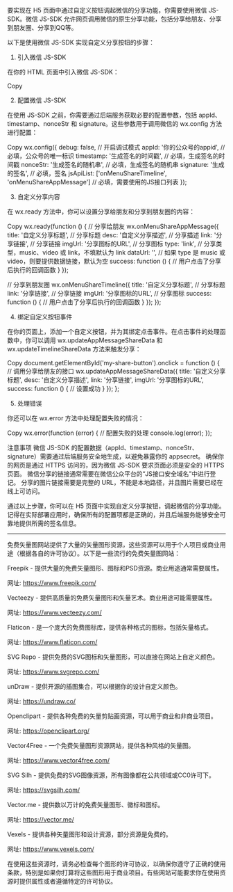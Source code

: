 要实现在 H5 页面中通过自定义按钮调起微信的分享功能，你需要使用微信 JS-SDK。微信 JS-SDK 允许网页调用微信的原生分享功能，包括分享给朋友、分享到朋友圈、分享到QQ等。

以下是使用微信 JS-SDK 实现自定义分享按钮的步骤：

1. 引入微信 JS-SDK

在你的 HTML 页面中引入微信 JS-SDK：

Copy
<script src="https://res.wx.qq.com/open/js/jweixin-1.6.0.js"></script>

2. 配置微信 JS-SDK

在使用 JS-SDK 之前，你需要通过后端服务获取必要的配置参数，包括 appId、timestamp、nonceStr 和 signature。这些参数用于调用微信的 wx.config 方法进行配置：

Copy
wx.config({
  debug: false, // 开启调试模式
  appId: '你的公众号的appid', // 必填，公众号的唯一标识
  timestamp: '生成签名的时间戳', // 必填，生成签名的时间戳
  nonceStr: '生成签名的随机串', // 必填，生成签名的随机串
  signature: '生成的签名', // 必填，签名
  jsApiList: ['onMenuShareTimeline', 'onMenuShareAppMessage'] // 必填，需要使用的JS接口列表
});

3. 自定义分享内容

在 wx.ready 方法中，你可以设置分享给朋友和分享到朋友圈的内容：

Copy
wx.ready(function () {
  // 分享给朋友
  wx.onMenuShareAppMessage({
    title: '自定义分享标题', // 分享标题
    desc: '自定义分享描述', // 分享描述
    link: '分享链接', // 分享链接
    imgUrl: '分享图标的URL', // 分享图标
    type: 'link', // 分享类型，music、video 或 link，不填默认为 link
    dataUrl: '', // 如果 type 是 music 或 video，则要提供数据链接，默认为空
    success: function () {
      // 用户点击了分享后执行的回调函数
    }
  });

  // 分享到朋友圈
  wx.onMenuShareTimeline({
    title: '自定义分享标题', // 分享标题
    link: '分享链接', // 分享链接
    imgUrl: '分享图标的URL', // 分享图标
    success: function () {
      // 用户点击了分享后执行的回调函数
    }
  });
});

4. 绑定自定义按钮事件

在你的页面上，添加一个自定义按钮，并为其绑定点击事件。在点击事件的处理函数中，你可以调用 wx.updateAppMessageShareData 和 wx.updateTimelineShareData 方法来触发分享：

Copy
document.getElementById('my-share-button').onclick = function () {
  // 调用分享给朋友的接口
  wx.updateAppMessageShareData({
    title: '自定义分享标题',
    desc: '自定义分享描述',
    link: '分享链接',
    imgUrl: '分享图标的URL',
    success: function () {
      // 设置成功
    }
  });
};

5. 处理错误

你还可以在 wx.error 方法中处理配置失败的情况：

Copy
wx.error(function (error) {
  // 配置失败的处理
  console.log(error);
});

注意事项
微信 JS-SDK 的配置数据（appId、timestamp、nonceStr、signature）需要通过后端服务安全地生成，以避免暴露你的 appsecret。
确保你的网页是通过 HTTPS 访问的，因为微信 JS-SDK 要求页面必须是安全的 HTTPS 页面。
微信分享的链接通常需要在微信公众平台的“JS接口安全域名”中进行登记。
分享的图片链接需要是完整的 URL，不能是本地路径，并且图片需要已经在线上可访问。

通过以上步骤，你可以在 H5 页面中实现自定义分享按钮，调起微信的分享功能。记得在实际部署应用时，确保所有的配置项都是正确的，并且后端服务能够安全可靠地提供所需的签名信息。

----

免费矢量图网站提供了大量的矢量图形资源，这些资源可以用于个人项目或商业用途（根据各自的许可协议）。以下是一些流行的免费矢量图网站：

Freepik - 提供大量的免费矢量图形、图标和PSD资源。商业用途通常需要属性。

网址: https://www.freepik.com/

Vecteezy - 提供高质量的免费矢量图形和矢量艺术。商业用途可能需要属性。

网址: https://www.vecteezy.com/

Flaticon - 是一个庞大的免费图标库，提供各种格式的图标，包括矢量格式。

网址: https://www.flaticon.com/

SVG Repo - 提供免费的SVG图标和矢量图形，可以直接在网站上自定义颜色。

网址: https://www.svgrepo.com/

unDraw - 提供开源的插图集合，可以根据你的设计自定义颜色。

网址: https://undraw.co/

Openclipart - 提供各种免费的矢量剪贴画资源，可以用于商业和非商业项目。

网址: https://openclipart.org/

Vector4Free - 一个免费矢量图形资源网站，提供各种风格的矢量图。

网址: https://www.vector4free.com/

SVG Silh - 提供免费的SVG图像资源，所有图像都在公共领域或CC0许可下。

网址: https://svgsilh.com/

Vector.me - 提供数以万计的免费矢量图形、徽标和图标。

网址: https://vector.me/

Vexels - 提供各种矢量图形和设计资源，部分资源是免费的。

网址: https://www.vexels.com/

在使用这些资源时，请务必检查每个图形的许可协议，以确保你遵守了正确的使用条款，特别是如果你打算将这些图形用于商业项目。有些网站可能要求你在使用资源时提供属性或者遵循特定的许可协议。

